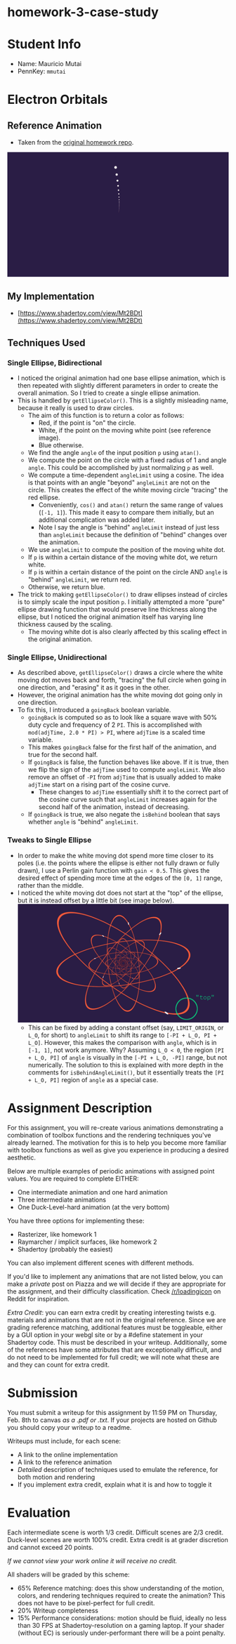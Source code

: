 # homework-3-case-study

# Student Info

- Name: Mauricio Mutai
- PennKey: `mmutai`

# Electron Orbitals

## Reference Animation

- Taken from the [original homework repo](https://github.com/CIS-566-2018/homework-3-case-study).

![](ellipse/ellipse.gif)

## My Implementation

- [https://www.shadertoy.com/view/Mt2BDt](https://www.shadertoy.com/view/Mt2BDt)

## Techniques Used

### Single Ellipse, Bidirectional

- I noticed the original animation had one base ellipse animation, which is then repeated with slightly different parameters in order to create the overall animation. So I tried to create a single ellipse animation.
- This is handled by `getEllipseColor()`. This is a slightly misleading name, because it really is used to draw circles.
    - The aim of this function is to return a color as follows:
      - Red, if the point is "on" the circle.
      - White, if the point on the moving white point (see reference image).
      - Blue otherwise.
    - We find the angle `angle` of the input position `p` using `atan()`.
    - We compute the point on the circle with a fixed radius of 1 and angle `angle`. This could be accomplished by just normalizing `p` as well.
    - We compute a time-dependent `angleLimit` using a cosine. The idea is that points with an angle "beyond" `angleLimit` are not on the circle. This creates the effect of the white moving circle "tracing" the red ellipse.
      - Conveniently, `cos()` and `atan()` return the same range of values (`[-1, 1]`). This made it easy to compare them initially, but an additional complication was added later.
      - Note I say the angle is "behind" `angleLimit` instead of just less than `angleLimit` because the definition of "behind" changes over the animation.
    - We use `angleLimit` to compute the position of the moving white dot.
    - If `p` is within a certain distance of the moving white dot, we return white.
    - If `p` is within a certain distance of the point on the circle AND `angle` is "behind" `angleLimit`, we return red.
    - Otherwise, we return blue.
- The trick to making `getEllipseColor()` to draw ellipses instead of circles is to simply scale the input position `p`. I initially attempted a more "pure" ellipse drawing function that would preserve line thickness along the ellipse, but I noticed the original animation itself has varying line thickness caused by the scaling.
    - The moving white dot is also clearly affected by this scaling effect in the original animation.

### Single Ellipse, Unidirectional

- As described above, `getEllipseColor()` draws a circle where the white moving dot moves back and forth, "tracing" the full circle when going in one direction, and "erasing" it as it goes in the other.
- However, the original animation has the white moving dot going only in one direction.
- To fix this, I introduced a `goingBack` boolean variable. 
    - `goingBack` is computed so as to look like a square wave with 50% duty cycle and frequency of 2 `PI`. This is accomplished with `mod(adjTime, 2.0 * PI) > PI`, where `adjTime` is a scaled time variable.
    - This makes `goingBack` false for the first half of the animation, and true for the second half.
    - If `goingBack` is false, the function behaves like above. If it is true, then we flip the sign of the `adjTime` used to compute `angleLimit`. We also remove an offset of `-PI` from `adjTime` that is usually added to make `adjTime` start on a rising part of the cosine curve.
      - These changes to `adjTime` essentially shift it to the correct part of the cosine curve such that `angleLimit` increases again for the second half of the animation, instead of decreasing.
    - If `goingBack` is true, we also negate the `isBehind` boolean that says whether `angle` is "behind" `angleLimit`.

### Tweaks to Single Ellipse

- In order to make the white moving dot spend more time closer to its poles (i.e. the points where the ellipse is either not fully drawn or fully drawn), I use a Perlin gain function with `gain < 0.5`. This gives the desired effect of spending more time at the edges of the `[0, 1]` range, rather than the middle.
- I noticed the white moving dot does not start at the "top" of the ellipse, but it is instead offset by a little bit (see image below).
![](ellipse/offset.png)
  - This can be fixed by adding a constant offset (say, `LIMIT_ORIGIN`, or `L_O`, for short) to `angleLimit` to shift its range to `[-PI + L_O, PI + L_O]`. However, this makes the comparison with `angle`, which is in `[-1, 1]`, not work anymore. Why? Assuming `L_O < 0`, the region `[PI + L_O, PI]` of `angle` is visually in the `[-PI + L_O, -PI]` range, but not numerically. The solution to this is explained with more depth in the comments for `isBehindAngleLimit()`, but it essentially treats the `[PI + L_O, PI]` region of `angle` as a special case.

# Assignment Description

For this assignment, you will re-create various animations demonstrating a combination of toolbox functions and the rendering techniques you've already learned. The motivation for this is to help you become more familiar with toolbox functions as well as give you experience in producing a desired aesthetic.

Below are multiple examples of periodic animations with assigned point values. You are required to complete EITHER:
* One intermediate animation and one hard animation
* Three intermediate animations
* One Duck-Level-hard animation (at the very bottom)

You have three options for implementing these:
* Rasterizer, like homework 1
* Raymarcher / implicit surfaces, like homework 2
* Shadertoy (probably the easiest)

You can also implement different scenes with different methods.

If you'd like to implement any animations that are not listed below, you can make a _private_ post on Piazza and we will decide if they are appropriate for the assignment, and their difficulty classification. Check [/r/loadingicon](https://www.reddit.com/r/loadingicon) on Reddit for inspiration.

*Extra Credit*: you can earn extra credit by creating interesting twists e.g. materials and animations that are not in the original reference. Since we are grading reference matching, additional features must be toggleable, either by a GUI option in your webgl site or by a #define statement in your Shadertoy code. This must be described in your writeup. Additionally, some of the references have some attributes that are exceptionally difficult, and do not need to be implemented for full credit; we will note what these are and they can count for extra credit.

# Submission

You must submit a writeup for this assignment by 11:59 PM on Thursday, Feb. 8th to canvas *as a .pdf or .txt*. If your projects are hosted on Github you should copy your writeup to a readme.

Writeups must include, for each scene:
* A link to the online implementation
* A link to the reference animation
* *Detailed* description of techniques used to emulate the reference, for both motion and rendering
* If you implement extra credit, explain what it is and how to toggle it


# Evaluation

Each intermediate scene is worth 1/3 credit. Difficult scenes are 2/3 credit. Duck-level scenes are worth 100% credit.
Extra credit is at grader discretion and cannot exceed 20 points.

*If we cannot view your work online it will receive no credit.*

All shaders will be graded by this scheme:
* 65% Reference matching: does this show understanding of the motion, colors, and rendering techniques required to create the animation? This does not have to be pixel-perfect for full credit.
* 20% Writeup completeness
* 15% Performance considerations: motion should be fluid, ideally no less than 30 FPS at Shadertoy-resolution on a gaming laptop. If your shader (without EC) is seriously under-performant there will be a point penalty.
